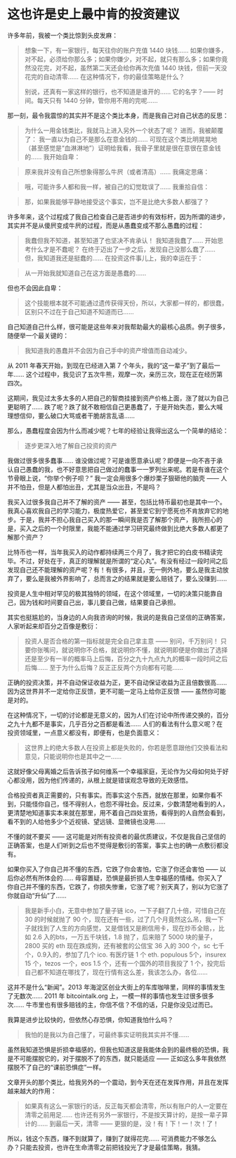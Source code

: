 # 这也许是史上最中肯的投资建议

许多年前，我被一个类比惊到头皮发麻：

> 想象一下，有一家银行，每天往你的账户充值 1440 块钱……  如果你嫌多，对不起，必须给你那么多；如果你嫌少，对不起，就只有那么多；如果你竟然没花完，对不起，虽然第二天还会给你再次充值  1440 块钱，但前一天没花完的自动清零…… 在这种情况下，你的最佳策略是什么？
> 
> 别说，还真有一家这样的银行，也不知道是谁开的…… 它的名字？—— 时间。每天只有 1440 分钟，管你用不用的完呢……

那一刻，最令我震惊的其实并不是这个类比本身，而是我自己对自己状态的反思：
> 为什么一用金钱类比，我就马上进入另外一个状态了呢？
进而，我被颠覆了：
> 我一直以为自己不是那么在意金钱的……
> 可现在这个类比明晃晃地（甚至感觉是“血淋淋地”）证明给我看，我骨子里就是很在意很在意金钱的……
我开始自卑：

> 原来我并没有自己所想象得那么牛屄（或者清高）……
我痛定思痛：

> 哦，可能许多人都和我一样，被自己的幻觉耽误了……
我重拾自信：

>那，如果我能够平静地接受这个事实，岂不是比绝大多数人都强了？

许多年来，这个过程成了我自己检查自己是否进步的有效标杆，因为所谓的进步，其实并不是从傻屄变成牛屄的过程，而是从愚蠢变成不那么愚蠢的过程：

> 我蠢但我不知道，甚至知道了也坚决不肯承认！
我知道我蠢了…… 开始思考什么才是不蠢呢？
在终于迈出了一步之后，发现自己没那么蠢了……
但，我知道我还是挺蠢的……
在投资这件事儿上，我的幸运在于：

> 从一开始我就知道自己在这方面是愚蠢的……

但也不会因此自卑：

> 这个技能根本就不可能通过遗传获得天份，所以，大家都一样的，都很蠢，区别只不过在于自己知道不知道而已……

自己知道自己什么样，很可能是这些年来对我帮助最大的最核心品质。例子很多，随便举一个最关键的：

> 我知道我的愚蠢并不会因为自己手中的资产增值而自动减少。

从 2011 年春天开始，到现在已经进入第 7 个年头，我的“这一辈子”到了最后一年…… 这个过程中，我见识了五次牛熊，观摩一次，亲历三次，现在正在经历第四次。

这期间，我见过太多太多的人把自己的智商挂接到资产价格上面，涨了就以为自己更聪明了…… 跌了呢？跌了就不敢相信自己更愚蠢了，于是开始失态，要么大喊理想信仰，要么破口大骂或者干脆胡言乱语……

那么，愚蠢程度会因为什么而减少呢？七年的经验让我得出这么一个简单的结论：

> 逐步更深入地了解自己投资的资产

我做过很多很多蠢事…… 谁没做过呢？可是谁愿意承认呢？即便是一向不吝于承认自己愚蠢的我，也不好意思把自己做过的蠢事一一罗列出来呢。若是有谁在这个节骨眼上说，“你举个例子呗？” 我一定会用很多个爆炒栗子狠砸他的脑壳 —— 人并不怕丑，但是人都怕出丑，尤其是当众出丑，不是吗？

我买入过很多我自己并不了解的资产 —— 甚至，包括比特币最初也是其中一个。我真心喜欢我自己的学习能力，极度热爱它，甚至爱它到宁愿死也不肯放弃它的地步。于是，我并不担心我自己买入的那一瞬间我是否了解那个资产，我所担心的是，买入之后的一个时限里，我能不能通过学习研究最终做到比绝大多数人都更了解那个资产？

比特币也一样，当年我买入的动作都持续两三个月了，我才把它的白皮书精读完毕。不过，好处在于，真正的理解就是所谓的“定心丸”。有没有经过一段时间之后发现自己还不能理解的资产呢？有！有很多，并且，无一例外地，要么是我主动放弃了，要么是我被外界影响了，总而言之的结果就是要么赔钱了，要么没赚到……

投资是人生中相对罕见的极其独特的领域，在这个领域里，一切的决策只能靠自己，因为钱和时间要自己出，事儿要自己做，结果要自己承担。

其实也挺尴尬的，当身边的人向我咨询的时候，我说的是我自己坚信的正确答案，人家听起来却百分之百像是敷衍：

> 投资人是否合格的第一指标就是完全自己拿主意 —— 别问，千万别问！ 只要你张嘴问，就说明你不合格，就说明你不懂，就说明即便是你做出了选择还是至少有一半的概率马上后悔，百分之九十九点九九的概率一段时间之后后悔…… 至于为什么后悔？反正正反两个方向都有可能……

正确的投资决策，并不自动保证收益为正，更不自动保证收益为正且倍数很高…… 因为这世界并不一定给你正反馈，更不可能一定马上给你正反馈 —— 虽然你可能是对的。

在这种情况下，一切的讨论都是无意义的，因为人们在讨论中所传递交换的，百分之九十九都不是事实，几乎百分之百都是看法…… 人们的看法有什么意义呢？在投资领域里，一点意义都没有，即便有，也是负面意义：

> 这世界上的绝大多数人在投资上都是失败的，你若是愿意跟他们交换看法和意见，只能说明你也是其中之一……

这就好像父母离婚之后告诉孩子如何维系一个幸福家庭，无论作为父母如何处于好心都没用，因为他们传递的，从根上就是错误观念导致的无效感悟。

合格投资者真正需要的，只有事实。而事实这个东西，就放在那里，如果你看不到，只能怪你自己，怪不得别人，也怨不得社会。反过来，少数清楚地看到的人，更清楚地知道事实本来就在那里，用不着自己四处宣扬，看得到的人自然会看到，看不到的人给他多少个近视镜、望远镜、显微镜也没用……

不懂的就不要买 —— 这可能是对所有投资者的最优质建议，不仅是我自己坚信的正确答案，也是人们听到之后也不觉得是敷衍的答案，事实上也的确一点敷衍都没有。

如果你买入了你自己并不懂的东西，它跌了你会害怕，它涨了你还会害怕 —— 以后你必然有所体会的…… 毋容置疑，恐惧是最折损人生幸福感的情绪。你买入了你自己并不懂的东西，它跌了，你损失惨重，它涨了呢？别天真了，别以为它涨了你就自动“升仙”了……

> 我是新手小白，无意中参加了量子链 ico，一下子翻了几十倍，可惜自己在 30 的时候就抛了 90 个，现在还有一些，过了几个月竟然这么吊，我一下子就找到了人生的方向感觉，又是借钱又是刷信用卡，现在炒币全赔，，比如 2.6 入的bts，一万五千块钱，1.8 抛了，后来赔了 5000 块的量子，2800 买的 eth 现在跌成狗，还有被套的公信宝 36 入的 300 个，sc 七千个，0.9入的，参加了几个 ico. 有医疗链 1 个 eth. populous 5个，insurex 15 个，tezos 一个，eos 1.5 个，还有一个国外的项目我投了 1 个，投完后自己都不知道在哪找了，现在行情有这么差，我该怎么办，各位……

这并不是什么“新闻”。2013 年海淀区创业大街上的车库咖啡里，同样的事情发生了无数次…… 2011 年 bitcointalk.org 上，一模一样的事情也发生过很多很多次…… 牛市里也有很多赔钱的主，你信不信？不信的话，只是你没见过而已。

我算是进步比较快的，但依然心存恐惧，你知道我怕什么吗？

> 我怕的是我以为自己懂了，可最终事实证明我其实并不懂……

虽然我知道恐惧是折损幸福感的，但我也知道这是我能体会到的最终极的恐惧，我是不可能摆脱它的，对于摆脱不了的东西，就只能适应 —— 正如这么多年我依然摆脱不了自己的“课前恐惧症”一样。

文章开头的那个类比，给我另外的一个震动，到今天在还在发挥作用，并且在发挥越来越大的作用：

> 如果真有这么一家银行的话，反正每天都会清零，所以有账户的人一定要在清零之前用足…… 也许还有另外一家银行，不是按天算计的，是按一辈子算计的…… 到最后一天，清零 —— 更狠的是，没！有！下！一！次！了！

所以，钱这个东西，赚不到就算了，赚到了就得花完…… 可消费能力不够怎么办？只能去投资，也许在生命清零之前把钱投光了才是最佳策略，我猜。